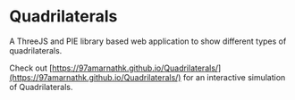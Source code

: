 # Quadrilaterals
A ThreeJS and PIE library based web application to show different types of quadrilaterals.

Check out [https://97amarnathk.github.io/Quadrilaterals/](https://97amarnathk.github.io/Quadrilaterals/) for an interactive simulation of Quadrilaterals.
